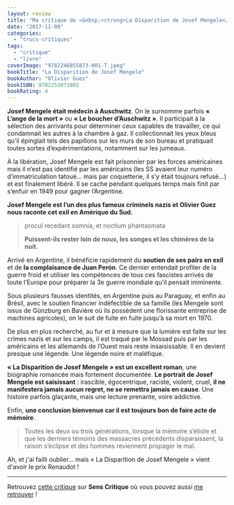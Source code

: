 ```yaml
---
layout: review
title: "Ma critique de «&nbsp;<strong>La Disparition de Josef Mengele</strong>&nbsp;» d’<em>Olivier Guez</em>"
date: "2017-11-09"
categories: 
  - "trucs-critiques"
tags: 
  - "critique"
  - "livre"
coverImage: "9782246855873-001-T.jpeg"
bookTitle: "La Disparition de Josef Mengele"
bookAuthor: "Olivier Guez"
bookISBN: 9782253073802  
bookRating: 4
---
```


**Josef Mengele était médecin à Auschwitz**. On le surnomme parfois **« L’ange de la mort »** ou **« Le boucher d’Auschwitz »**. Il participait à la sélection des arrivants pour déterminer ceux capables de travailler, ce qui condamnait les autres à la chambre à gaz. Il collectionnait les yeux bleus qu’il épinglait tels des papillons sur les murs de son bureau et pratiquait toutes sortes d’expérimentations, notamment sur les jumeaux.

À la libération, Josef Mengele est fait prisonnier par les forces américaines mais il n’est pas identifié par les américains (les SS avaient leur numéro d’immatriculation tatoué... mais par coquetterie, il s’y était toujours refusé...) et est finalement libéré. Il se cache pendant quelques temps mais finit par s’enfuir en 1949 pour gagner l’Argentine.

**Josef Mengele est l’un des plus fameux criminels nazis et Olivier Guez nous raconte cet exil en Amérique du Sud.**

<blockquote class="citation"><div>
	<p>procul recedant somnia, et noctium phantasmata</p>
	<p><strong>Puissent-ils rester loin de nous, les songes et les chimères de la nuit.</strong></p>
</div></blockquote>

Arrivé en Argentine, il bénéficie rapidement du **soutien de ses pairs en exil** et de **la complaisance de Juan Perón**. Ce dernier entendait profiter de la guerre froid et utiliser les compétences de tous ces fascistes arrivés de toute l’Europe pour préparer la 3e guerre mondiale qu’il pensait imminente.

Sous plusieurs fausses identités, en Argentine puis au Paraguay, et enfin au Brésil, avec le soutien financier indéfectible de sa famille (les Mengele sont issus de Günzburg en Bavière où ils possèdent une florissante entreprise de machines agricoles), on le suit de fuite en fuite jusqu’à sa mort en 1970.

De plus en plus recherché, au fur et à mesure que la lumière est faite sur les crimes nazis et sur les camps, il est traqué par le Mossad puis par les américains et les allemands de l’Ouest mais reste insaisissable. Il en devient presque une légende. Une légende noire et maléfique.

**« La Disparition de Josef Mengele » est un excellent roman**, une biographie romancée mais fortement documentée. **Le portrait de Josef Mengele est saisissant** : irascible, égocentrique, raciste, violent, cruel, **il ne manifestera jamais aucun regret, ne se remettra jamais en cause**. Une histoire parfois glaçante, mais une lecture prenante, voire addictive.

Enfin, **une conclusion bienvenue car il est toujours bon de faire acte de mémoire**.

<blockquote class="citation">Toutes les deux ou trois générations, lorsque la mémoire s’étiole et que les derniers témoins des massacres précédents disparaissent, la raison s’éclipse et des hommes reviennent propager le mal.</blockquote>

Ah, et j'ai failli oublier... mais « La Disparition de Josef Mengele » vient d'avoir le prix Renaudot !

* * *

Retrouvez [cette critique](https://www.senscritique.com/livre/La_Disparition_de_Josef_Mengele/critique/142627502) sur **Sens Critique** où vous pouvez aussi [me retrouver](http://www.senscritique.com/Arnaud_Malon) !
